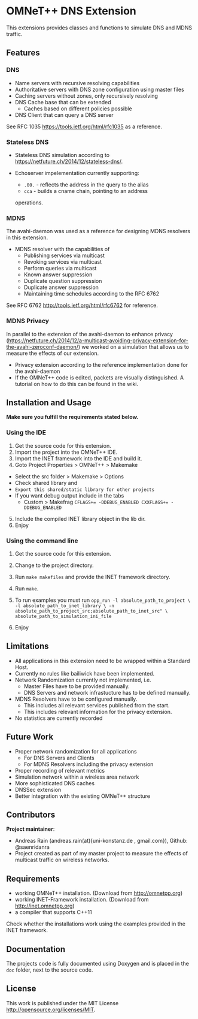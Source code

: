 # OMNeT++ DNS Extension

This extensions provides classes and functions to simulate DNS and
MDNS traffic.

## Features

### DNS
- Name servers with recursive resolving capabilities
- Authoritative servers with DNS zone configuration using master files
- Caching servers without zones, only recursively resolving
- DNS Cache base that can be extended
  - Caches based on different policies possible
- DNS Client that can query a DNS server

See RFC 1035 https://tools.ietf.org/html/rfc1035 as a reference.

### Stateless DNS
- Stateless DNS simulation according to
https://netfuture.ch/2014/12/stateless-dns/.
- Echoserver impelementation currently supporting:
  - `.00.` - reflects the address in the query to the alias
  - `cca` - builds a cname chain, pointing to an address

  operations.

### MDNS
The avahi-daemon was used as a reference for designing MDNS resolvers in this
extension.

- MDNS resolver with the capabilities of
  - Publishing services via multicast
  - Revoking services via multicast
  - Perform queries via multicast
  - Known answer suppression
  - Duplicate question suppression
  - Duplicate answer suppression
  - Maintaining time schedules according to the RFC 6762

See RFC 6762 http://tools.ietf.org/html/rfc6762 for reference.

### MDNS Privacy

In parallel to the extension of the avahi-daemon to enhance privacy (https://netfuture.ch/2014/12/a-multicast-avoiding-privacy-extension-for-the-avahi-zeroconf-daemon/) we worked on a simulation that allows us to measure the effects of our
extension.

- Privacy extension according to the reference implementation done for the
avahi-daemon
- If the OMNeT++ code is edited, packets are visually distinguished. A tutorial
on how to do this can be found in the wiki.

## Installation and Usage

**Make sure you fulfill the requirements stated below.**

### Using the IDE

1. Get the source code for this extension.
2. Import the project into the OMNeT++ IDE.
3. Import the INET framework into the IDE and build it.
4. Goto Project Properties > OMNeT++ > Makemake
 - Select the src folder > Makemake > Options
 - Check shared library and
 - `Export this shared/static library for other projects`
 - If you want debug output include in the tabs
    - Custom > Makefrag `CFLAGS+= -DDEBUG_ENABLED CXXFLAGS+= -DDEBUG_ENABLED`
5. Include the compiled INET library object in the lib dir.
6. Enjoy

### Using the command line

1. Get the source code for this extension.
2. Change to the project directory.
3. Run `make makefiles` and provide the INET framework directory.
4. Run `make`.
5. To run examples you must run
        ```opp_run -l absolute_path_to_project \
        -l absolute_path_to_inet_library \
        -n absolute_path_to_project_src;absolute_path_to_inet_src" \
        absolute_path_to_simulation_ini_file```

6. Enjoy

## Limitations

- All applications in this extension need to be wrapped within a Standard Host.
- Currently no rules like bailiwick have been implemented.
- Network Randomization currently not implemented, i.e.
  - Master Files have to be provided manually.
  - DNS Servers and network infrastucture has to be defined manually.
- MDNS Resolvers have to be configured manually.
  - This includes all relevant services published from the start.
  - This includes relevant information for the privacy extension.
- No statistics are currently recorded

## Future Work

- Proper network randomization for all applications
  - For DNS Servers and Clients
  - For MDNS Resolvers including the privacy extension
- Proper recording of relevant metrics
- Simulation network within a wireless area network
- More sophisticated DNS caches
- DNSSec extension
- Better integration with the existing OMNeT++ structure


## Contributors

**Project maintainer**:

- Andreas Rain (andreas.rain(at){uni-konstanz.de , gmail.com}),
Github: @saenridanra
 - Project created as part of my master project
 to measure the effects of multicast
 traffic on wireless networks.

## Requirements

- working OMNeT++ installation. (Download from http://omnetpp.org)
- working INET-Framework installation. (Download from http://inet.omnetpp.org)
- a compiler that supports C++11

Check whether the installations work using the examples provided in the INET
framework.

## Documentation

The projects code is fully documented using Doxygen and is placed
in the `doc` folder, next to the source code.

## License

This work is published under the MIT License http://opensource.org/licenses/MIT.
